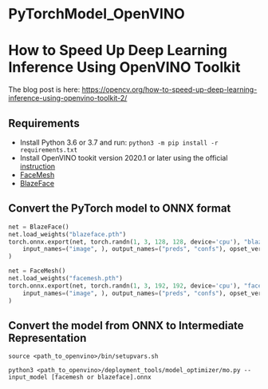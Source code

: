 # PyTorchModel_OpenVINO

# How to Speed Up Deep Learning Inference Using OpenVINO Toolkit
The blog post is here: https://opencv.org/how-to-speed-up-deep-learning-inference-using-openvino-toolkit-2/

## Requirements
- Install Python 3.6 or 3.7 and run: ```python3 -m pip install -r requirements.txt```
- Install OpenVINO tookit version 2020.1 or later using the official [instruction](https://software.intel.com/content/www/us/en/develop/tools/openvino-toolkit/choose-download.html)
- [FaceMesh](https://github.com/thepowerfuldeez/facemesh.pytorch)
- [BlazeFace](https://github.com/hollance/BlazeFace-PyTorch)

## Convert the PyTorch model to ONNX format
```python
net = BlazeFace()
net.load_weights("blazeface.pth")
torch.onnx.export(net, torch.randn(1, 3, 128, 128, device='cpu'), "blazeface.onnx",
    input_names=("image", ), output_names=("preds", "confs"), opset_version=9
)

net = FaceMesh()
net.load_weights("facemesh.pth")
torch.onnx.export(net, torch.randn(1, 3, 192, 192, device='cpu'), "facemesh.onnx",
    input_names=("image", ), output_names=("preds", "confs"), opset_version=9
)
```

## Convert the model from ONNX to **Intermediate Representation**
```shell script
source <path_to_openvino>/bin/setupvars.sh
```
```shell script
python3 <path_to_openvino>/deployment_tools/model_optimizer/mo.py --input_model [facemesh or blazeface].onnx
```
